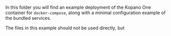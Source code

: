 In this folder you will find an example deployment of the Kopano One container for `docker-compose`, along with a minimal configuration example of the bundled services.

The files in this example should not be used directly, but 